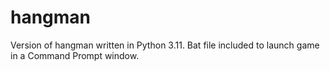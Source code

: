 # hangman
Version of hangman written in Python 3.11. Bat file included to launch game in a Command Prompt window.
